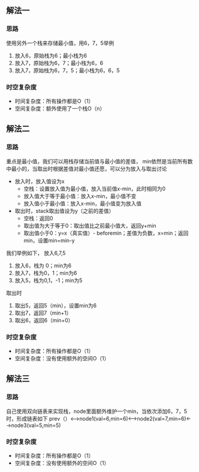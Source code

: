 ## 解法一
### 思路
使用另外一个栈来存储最小值，用6，7，5举例
1. 放入6，原始栈为6；最小栈为6
2. 放入7，原始栈为6，7；最小栈为6，6
3. 放入7，原始栈为6，7，5；最小栈为6，6，5

### 时空复杂度
- 时间复杂度：所有操作都是O（1）
- 空间复杂度：额外使用了一个栈O（n）
## 解法二
### 思路
重点是最小值，我们可以用栈存储当前值与最小值的差值， min依然是当前所有数中最小的，当取出时根据差值对最小值还愿，可以分为放入与取出讨论
- 放入时，放入值设为x
  - 空栈：设置放入值为最小值，放入当前值x-min，此时相同为0
  - 放入值大于等于最小值：放入x-min，最小值不变
  - 放入值小于最小值：放入x-min，最小值变为放入值
- 取出时，stack取出值设为y（之前的差值）
  - 空栈：返回0
  - 取出值为大于等于0：取出值比之前最小值大，返回y+min
  - 取出值小于0：y=x（真实值）- beforemin；差值为负数，x=min；返回min，设置min=min-y

我们举例如下，
放入6,7,5

1. 放入6，栈为 0；min为6
2. 放入7，栈为0，1；min为6
3. 放入5，栈为0,1，-1；min为5

取出时
1. 取出5，返回5（min），设置min为6
2. 取出7，返回7（min+1）
3. 取出6，返回6（min+0）
### 时空复杂度
- 时间复杂度：所有操作都是O（1）
- 空间复杂度：没有使用额外的空间O（1）

## 解法三
### 思路
自己使用双向链表来实现栈，node里面额外维护一个min，当依次添加6，7，5时，形成链表如下
prev（）<-->node1(val=6,min=6)<-->node2(val=7,min=6)<-->node3(val=5,min=5)

### 时空复杂度
- 时间复杂度：所有操作都是O（1）
- 空间复杂度：没有使用额外的空间O（1）






